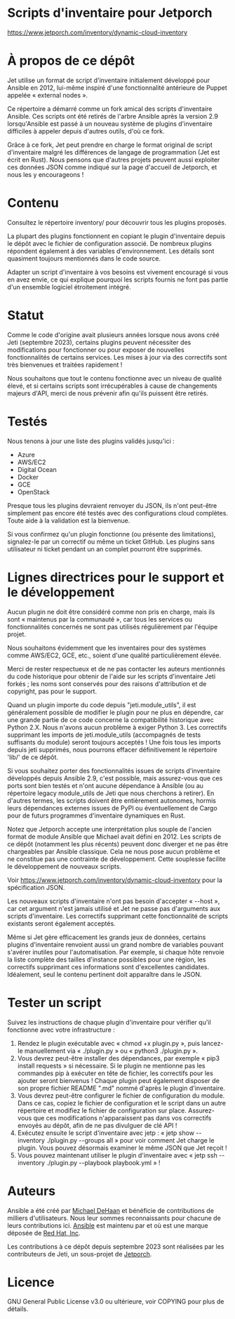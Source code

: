 Scripts d'inventaire pour Jetporch
==================================

https://www.jetporch.com/inventory/dynamic-cloud-inventory

À propos de ce dépôt
====================

Jet utilise un format de script d'inventaire initialement développé pour Ansible en 2012, lui-même inspiré d'une fonctionnalité antérieure de Puppet
appelée « external nodes ».

Ce répertoire a démarré comme un fork amical des scripts d'inventaire Ansible. Ces scripts ont été retirés de l'arbre Ansible après la version 2.9
lorsqu'Ansible est passé à un nouveau système de plugins d'inventaire difficiles à appeler depuis d'autres outils, d'où ce fork.

Grâce à ce fork, Jet peut prendre en charge le format original de script d'inventaire malgré les différences de langage de programmation (Jet est écrit
en Rust).
Nous pensons que d'autres projets peuvent aussi exploiter ces données JSON comme indiqué sur la page d'accueil de Jetporch, et nous les y encourageons !

Contenu
=======

Consultez le répertoire inventory/ pour découvrir tous les plugins proposés.

La plupart des plugins fonctionnent en copiant le plugin d'inventaire depuis le dépôt
avec le fichier de configuration associé. De nombreux plugins répondent également à des variables d'environnement. Les détails sont quasiment toujours mentionnés
dans le code source.

Adapter un script d'inventaire à vos besoins est vivement encouragé si vous en avez envie, ce qui explique pourquoi les scripts fournis ne font pas partie d'un
ensemble logiciel étroitement intégré.

Statut
======

Comme le code d'origine avait plusieurs années lorsque nous avons créé Jeti (septembre 2023), certains plugins peuvent nécessiter des modifications pour fonctionner
ou pour exposer de nouvelles fonctionnalités de certains services. Les mises à jour via des correctifs sont très bienvenues et traitées rapidement !

Nous souhaitons que tout le contenu fonctionne avec un niveau de qualité élevé, et si certains scripts sont irrécupérables à cause de changements
majeurs d'API, merci de nous prévenir afin qu'ils puissent être retirés.

Testés
======

Nous tenons à jour une liste des plugins validés jusqu'ici :

* Azure
* AWS/EC2
* Digital Ocean
* Docker
* GCE
* OpenStack

Presque tous les plugins devraient renvoyer du JSON, ils n'ont peut-être simplement pas encore été testés
avec des configurations cloud complètes. Toute aide à la validation est la bienvenue.

Si vous confirmez qu'un plugin fonctionne (ou présente des limitations), signalez-le par un correctif ou même un ticket GitHub. Les plugins sans utilisateur
ni ticket pendant un an complet pourront être supprimés.

Lignes directrices pour le support et le développement
======================================================

Aucun plugin ne doit être considéré comme non pris en charge, mais ils sont « maintenus par la communauté », car tous les services ou fonctionnalités concernés ne
sont pas utilisés régulièrement par l'équipe projet.

Nous souhaitons évidemment que les inventaires pour des systèmes comme AWS/EC2, GCE, etc., soient d'une qualité particulièrement élevée.

Merci de rester respectueux et de ne pas contacter les auteurs mentionnés du code historique
pour obtenir de l'aide sur les scripts d'inventaire Jeti forkés ; les noms sont conservés pour des raisons d'attribution et de copyright, pas pour le support.

Quand un plugin importe du code depuis "jeti.module_utils", il est généralement possible de modifier le plugin pour ne plus en dépendre, car une grande partie de ce
code concerne la compatibilité historique avec Python 2.X. Nous n'avons aucun problème à exiger Python 3. Les correctifs supprimant les imports de jeti.module_utils
(accompagnés de tests suffisants du module) seront toujours acceptés ! Une fois tous les imports depuis jeti supprimés, nous pourrons effacer
définitivement le répertoire 'lib/' de ce dépôt.

Si vous souhaitez porter des fonctionnalités issues de scripts d'inventaire développés depuis Ansible 2.9, c'est possible, mais assurez-vous
que ces ports sont bien testés et n'ont aucune dépendance à Ansible (ou au répertoire legacy module_utils de Jeti que nous cherchons à retirer).
En d'autres termes, les scripts doivent être entièrement autonomes, hormis leurs dépendances externes issues de PyPI ou éventuellement de Cargo
pour de futurs programmes d'inventaire dynamiques en Rust.

Notez que Jetporch accepte une interprétation plus souple de l'ancien format de module Ansible que Michael avait défini en 2012. Les scripts de ce dépôt (notamment les plus récents) peuvent donc diverger et ne pas être chargeables par Ansible classique.
Cela ne nous pose aucun problème et ne constitue pas une contrainte de développement. Cette souplesse facilite le développement de nouveaux scripts.

Voir https://www.jetporch.com/inventory/dynamic-cloud-inventory pour la spécification JSON.

Les nouveaux scripts d'inventaire n'ont pas besoin d'accepter « --host », car cet argument n'est jamais utilisé et Jet ne passe pas d'arguments aux scripts d'inventaire.
Les correctifs supprimant cette fonctionnalité de scripts existants seront également acceptés.

Même si Jet gère efficacement les grands jeux de données, certains plugins d'inventaire renvoient aussi un grand nombre de variables pouvant s'avérer inutiles pour l'automatisation.
Par exemple, si chaque hôte renvoie la liste complète des tailles d'instance possibles pour une région, les correctifs supprimant ces informations sont d'excellentes candidates. Idéalement, seul le contenu pertinent doit apparaître dans le JSON.

Tester un script
================

Suivez les instructions de chaque plugin d'inventaire pour vérifier qu'il fonctionne avec votre infrastructure :

1. Rendez le plugin exécutable avec « chmod +x plugin.py », puis lancez-le manuellement via « ./plugin.py » ou « python3 ./plugin.py ».
2. Vous devrez peut-être installer des dépendances, par exemple « pip3 install requests » si nécessaire. Si le plugin ne mentionne pas
   les commandes pip à exécuter en tête de fichier, les correctifs pour les ajouter seront bienvenus ! Chaque plugin peut
   également disposer de son propre fichier README ".md" nommé d'après le plugin d'inventaire.
3. Vous devrez peut-être configurer le fichier de configuration du module. Dans ce cas, copiez le fichier de configuration et le script
   dans un autre répertoire et modifiez le fichier de configuration sur place. Assurez-vous que ces modifications n'apparaissent pas
   dans vos correctifs envoyés au dépôt, afin de ne pas divulguer de clé API !
4. Exécutez ensuite le script d'inventaire avec jetp : « jetp show --inventory ./plugin.py --groups all » pour voir comment Jet charge le plugin.
   Vous pouvez désormais examiner le même JSON que Jet reçoit !
5. Vous pouvez maintenant utiliser le plugin d'inventaire avec « jetp ssh --inventory ./plugin.py --playbook playbook.yml » !

Auteurs
=======

Ansible a été créé par [Michael DeHaan](https://github.com/mpdehaan)
et bénéficie de contributions de milliers d'utilisateurs. Nous leur sommes reconnaissants pour chacune
de leurs contributions ici. [Ansible](https://www.ansible.com) est maintenu par et
où est une marque déposée de [Red Hat, Inc](https://www.redhat.com>).

Les contributions à ce dépôt depuis septembre 2023 sont réalisées par
les contributeurs de Jeti, un sous-projet de [Jetporch](https://www.jetporch.com).

Licence
=======

GNU General Public License v3.0 ou ultérieure, voir COPYING pour plus de détails.
